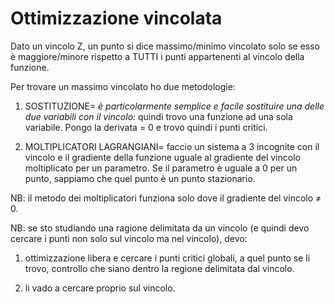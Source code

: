 # Ottimizzazione vincolata

Dato un vincolo Z, un punto si dice massimo/minimo vincolato solo se esso è maggiore/minore  rispetto a TUTTI i punti appartenenti al vincolo della funzione. 

Per trovare un massimo vincolato ho due metodologie: 

1) SOSTITUZIONE= *è particolarmente semplice e facile sostituire una delle due variabili con il vincolo:* quindi trovo una funzione ad una sola variabile. Pongo la derivata = 0 e trovo quindi i punti critici.

2) MOLTIPLICATORI LAGRANGIANI= faccio un sistema a 3 incognite con il vincolo e il gradiente della funzione uguale al gradiente del vincolo moltiplicato per un parametro. Se il parametro è uguale a 0 per un punto, sappiamo che quel punto è un punto stazionario. 

NB: il metodo dei moltiplicatori funziona solo dove il gradiente del vincolo ≠ 0.

NB: se sto studiando una ragione delimitata da un vincolo (e quindi devo cercare i punti non solo sul vincolo ma nel vincolo), devo:

1) ottimizzazione libera e cercare i punti critici globali, a quel punto se li trovo, controllo che siano dentro la regione delimitata dal vincolo.

2) li vado a cercare proprio sul vincolo.
